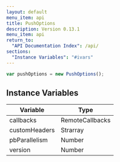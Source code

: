 ```yaml
---
layout: default
menu_item: api
title: PushOptions
description: Version 0.13.1
menu_item: api
return_to:
  "API Documentation Index": /api/
sections:
  "Instance Variables": "#ivars"
---
```


```js
var pushOptions = new PushOptions();
```

## <a name="ivars"></a>Instance Variables

| Variable | Type |
| --- | --- |
| <a name="callbacks"></a>callbacks | RemoteCallbacks |
| <a name="customHeaders"></a>customHeaders | Strarray |
| <a name="pbParallelism"></a>pbParallelism | Number |
| <a name="version"></a>version | Number |

